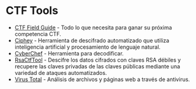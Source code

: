 # CTF Tools

* [CTF Field Guide](https://trailofbits.github.io/ctf/) - Todo lo que necesita para ganar su próxima competencia CTF.
* [Ciphey](https://github.com/ciphey/ciphey) - Herramienta de descifrado automatizado que utiliza inteligencia artificial y procesamiento de lenguaje natural.
* [CyberChef](http://icyberchef.com/) - Herramienta para decodificar.
* [RsaCtfTool](https://github.com/Ganapati/RsaCtfTool) - Descifre los datos cifrados con claves RSA débiles y recupere las claves privadas de las claves públicas mediante una variedad de ataques automatizados.
* [Virus Total](https://www.virustotal.com/gui/) - Análisis de archivos y páginas web a través de antivirus.

